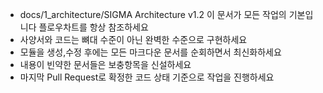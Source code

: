 - docs/1_architecture/SIGMA Architecture v1.2 이 문서가 모든 작업의 기본입니다 플로우차트를 항상 참조하세요
- 사양서와 코드는 뼈대 수준이 아닌 완벽한 수준으로 구현하세요
- 모듈을 생성,수정 후에는 모든 마크다운 문서를 순회하면서 최신화하세요
- 내용이 빈약한 문서들은 보충항목을 신설하세요
- 마지막 Pull Request로 확정한 코드 상태 기준으로 작업을 진행하세요
